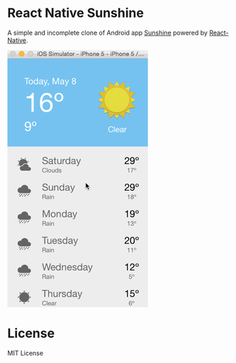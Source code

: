 React Native Sunshine
=====================

A simple and incomplete clone of Android app [Sunshine](https://github.com/udacity/Sunshine) powered by [React-Native](https://github.com/facebook/react-native).

![screenshot](sunshine.gif)

License
=======

MIT License
